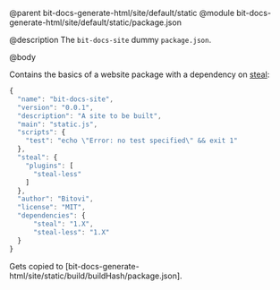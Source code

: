 @parent bit-docs-generate-html/site/default/static
@module bit-docs-generate-html/site/default/static/package.json

@description The `bit-docs-site` dummy `package.json`.

@body

Contains the basics of a website package with a dependency on
[steal](https://stealjs.com/):

```js
{
  "name": "bit-docs-site",
  "version": "0.0.1",
  "description": "A site to be built",
  "main": "static.js",
  "scripts": {
    "test": "echo \"Error: no test specified\" && exit 1"
  },
  "steal": {
    "plugins": [
      "steal-less"
    ]
  },
  "author": "Bitovi",
  "license": "MIT",
  "dependencies": {
      "steal": "1.X",
      "steal-less": "1.X"
  }
}
```

Gets copied to [bit-docs-generate-html/site/static/build/buildHash/package.json].
